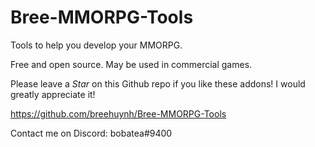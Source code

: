 # Bree-MMORPG-Tools

Tools to help you develop your MMORPG. 

Free and open source. May be used in commercial games.

Please leave a *Star* on this Github repo if you like these addons! I would greatly appreciate it!

https://github.com/breehuynh/Bree-MMORPG-Tools


Contact me on Discord: bobatea#9400
